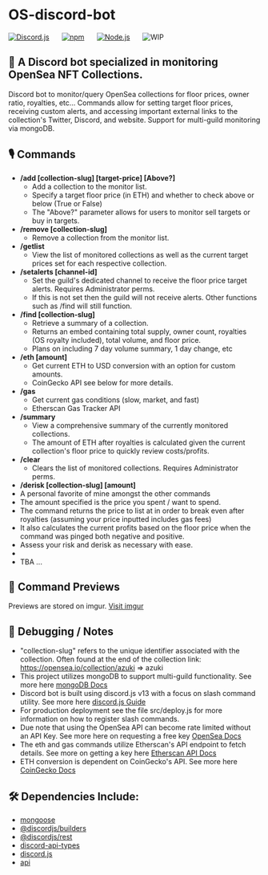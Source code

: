 # OS-discord-bot

[![Discord.js](https://img.shields.io/badge/discord.js-v13-blue?style=for-the-badge&logo=discord)](https://www.npmjs.com/package/discord.js)
   [![npm](https://img.shields.io/badge/npm-v8.5.2-red?style=for-the-badge&logo=npm)](https://docs.npmjs.com/downloading-and-installing-node-js-and-npm)
   [![Node.js](https://img.shields.io/badge/Node.js-v16.14.2-brightgreen?style=for-the-badge&logo=node.js)](https://nodejs.org/en/)
   ![WIP](https://img.shields.io/badge/Status-WIP-red?style=for-the-badge)

## 🤖 A Discord bot specialized in monitoring OpenSea NFT Collections.

Discord bot to monitor/query OpenSea collections for floor prices, owner ratio, royalties, etc... Commands allow for setting target floor prices, receiving custom alerts, and accessing important external links to the collection's Twitter, Discord, and website. Support for multi-guild monitoring via mongoDB.

## 🎙️ Commands
* **/add [collection-slug] \[target-price] [Above?]**
  *  Add a collection to the monitor list.
  *  Specify a target floor price (in ETH) and whether to check above or below (True or False)
  *  The "Above?" parameter allows for users to monitor sell targets or buy in targets.
* **/remove [collection-slug]**
  *  Remove a collection from the monitor list.
* **/getlist**
  * View the list of monitored collections as well as the current target prices set for each respective collection.
* **/setalerts [channel-id]**
  * Set the guild's dedicated channel to receive the floor price target alerts. Requires Administrator perms.
  * If this is not set then the guild will not receive alerts. Other functions such as /find will still function.
* **/find [collection-slug]**
  * Retrieve a summary of a collection.
  * Returns an embed containing total supply, owner count, royalties (OS royalty included), total volume, and floor price.
  * Plans on including 7 day volume summary, 1 day change, etc
* **/eth [amount]**
  * Get current ETH to USD conversion with an option for custom amounts.
  * CoinGecko API see below for more details.
* **/gas**
  * Get current gas conditions (slow, market, and fast)
  * Etherscan Gas Tracker API
* **/summary**
  * View a comprehensive summary of the currently monitored collections.
  * The amount of ETH after royalties is calculated given the current collection's floor price to quickly review costs/profits.
* **/clear**
  * Clears the list of monitored collections. Requires Administrator perms.
* **/derisk [collection-slug] \[amount]**
* A personal favorite of mine amongst the other commands
* The amount specified is the price you spent / want to spend.
* The command returns the price to list at in order to break even after royalties (assuming your price inputted includes gas fees)
* It also calculates the current profits based on the floor price when the command was pinged both negative and positive.
* Assess your risk and derisk as necessary with ease.
* 
* TBA ...

## 📸 Command Previews
Previews are stored on imgur. [Visit imgur](https://imgur.com/a/ZXg0FPc)

## 🧰 Debugging / Notes
* "collection-slug" refers to the unique identifier associated with the collection. Often found at the end of the collection link: https://opensea.io/collection/azuki => azuki
* This project utilizes mongoDB to support multi-guild functionality. See more here [mongoDB Docs](https://www.mongodb.com/docs/mongodb-vscode/connect/)
* Discord bot is built using discord.js v13 with a focus on slash command utility. See more here [discord.js Guide](https://discordjs.guide/interactions/slash-commands.html#registering-slash-commands)
* For production deployment see the file src/deploy.js for more information on how to register slash commands.
* Due note that using the OpenSea API can become rate limited without an API Key. See more here on requesting a free key [OpenSea Docs](https://docs.opensea.io/reference/request-an-api-key)
* The eth and gas commands utilize Etherscan's API endpoint to fetch details. See more on getting a key here [Etherscan API Docs](https://docs.etherscan.io/)
* ETH conversion is dependent on CoinGecko's API. See more here [CoinGecko Docs](https://www.coingecko.com/en/api/documentation)

## 🛠 Dependencies Include:
* [mongoose](https://www.npmjs.com/package/mongoose)
* [@discordjs/builders](https://www.npmjs.com/package/@discordjs/builders)
* [@discordjs/rest](https://www.npmjs.com/package/@discordjs/rest)
* [discord-api-types](https://www.npmjs.com/package/discord-api-types)
* [discord.js](https://www.npmjs.com/package/discord.js)
* [api](https://www.npmjs.com/package/api)


